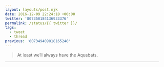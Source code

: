 ```yaml
---
layout: layouts/post.njk
date: 2016-12-09 22:24:18 +00:00
twitter: '807350184136933376'
permalink: /status/{{ twitter }}/
tags: 
  - tweet
  - thread
previous: '807349409818165248'
---
```


> At least we’ll always have the Aquabats.

---

